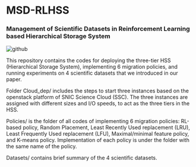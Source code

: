 # MSD-RLHSS
### Management of Scientific Datasets in Reinforcement Learning based Hierarchical Storage System
![github](https://user-images.githubusercontent.com/37439749/216436763-e8b2e9c6-81d5-4453-b3ee-7e310ea9b974.png)

This repository contains the codes for deploying the three-tier HSS (Hierarchical Storage System), implementing 6 migration policies, and running experiments on 4 scientific datasets that we introduced in our paper.

Folder Cloud_dep/ includes the steps to start three instances based on the openstack platform of SNIC Science Cloud (SSC). The three instances are assigned with different sizes and I/O speeds, to act as the three tiers in the HSS.

Policies/ is the folder of all codes of implementing 6 migration policies: RL-based policy, Random Placement, Least Recently Used replacement (LRU), Least Frequently Used replacement (LFU), Maximal/minimal feature policy, and K-means policy. Implementation of each policy is under the folder with the same name of the policy.

Datasets/ contains brief summary of the 4 scientific datasets.
